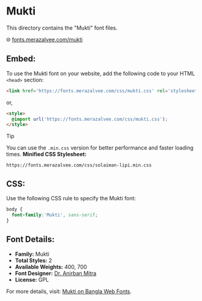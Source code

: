 # Mukti

This directory contains the "Mukti" font files.

🌐 [fonts.merazalvee.com/mukti](https://fonts.merazalvee.com/mukti/)

## Embed:
To use the Mukti font on your website, add the following code to your HTML `<head>` section:
```html
<link href='https://fonts.merazalvee.com/css/mukti.css' rel='stylesheet'>
```

or,
```html
<style>
  @import url('https://fonts.merazalvee.com/css/mukti.css');
</style>
```

> [!TIP]
> You can use the `.min.css` version for better performance and faster loading times.
> **Minified CSS Stylesheet:**  
> ```
> https://fonts.merazalvee.com/css/solaiman-lipi.min.css
> ```

## CSS:
Use the following CSS rule to specify the Mukti font:
```css
body {
  font-family:'Mukti', sans-serif;
}
```

## Font Details:
- **Family:** Mukti
- **Total Styles:** 2
- **Available Weights:** 400, 700
- **Font Designer:** [Dr. Anirban Mitra](https://github.com/mitradranirban)
- **License:** GPL

For more details, visit: [Mukti on Bangla Web Fonts](https://fonts.merazalvee.com/mukti/#about).